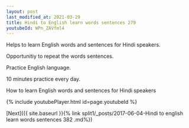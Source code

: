 ```yaml
---
layout: post
last_modified_at: 2021-03-29
title: Hindi to English learn words sentences 279 
youtubeId: WPn_ZAVfml4
---
```

 
 
Helps to learn English words and sentences for Hindi speakers.

Opportunitiy to repeat the words sentences. 

Practice English language. 
 
10 minutes practice every day. 
 
How to learn English words and sentences for Hindi speakers 
 
{% include youtubePlayer.html id=page.youtubeId %}
 
 
[Next]({{ site.baseurl }}{% link  split1/_posts/2017-06-04-Hindi to english learn words sentences 382 .md%})
 
